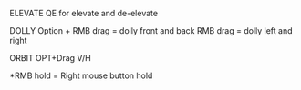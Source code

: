 ELEVATE
QE for elevate and de-elevate

DOLLY
Option + RMB drag = dolly front and back
RMB drag = dolly left and right

ORBIT
OPT+Drag V/H

*RMB hold = Right mouse button hold
